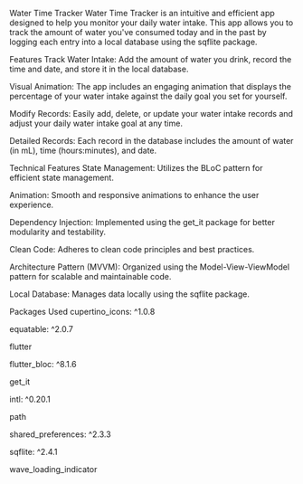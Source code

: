 Water Time Tracker
Water Time Tracker is an intuitive and efficient app designed to help you monitor your daily water intake. This app allows you to track the amount of water you've consumed today and in the past by logging each entry into a local database using the sqflite package.

Features
Track Water Intake: Add the amount of water you drink, record the time and date, and store it in the local database.

Visual Animation: The app includes an engaging animation that displays the percentage of your water intake against the daily goal you set for yourself.

Modify Records: Easily add, delete, or update your water intake records and adjust your daily water intake goal at any time.

Detailed Records: Each record in the database includes the amount of water (in mL), time (hours:minutes), and date.

Technical Features
State Management: Utilizes the BLoC pattern for efficient state management.

Animation: Smooth and responsive animations to enhance the user experience.

Dependency Injection: Implemented using the get_it package for better modularity and testability.

Clean Code: Adheres to clean code principles and best practices.

Architecture Pattern (MVVM): Organized using the Model-View-ViewModel pattern for scalable and maintainable code.

Local Database: Manages data locally using the sqflite package.

Packages Used
cupertino_icons: ^1.0.8

equatable: ^2.0.7

flutter

flutter_bloc: ^8.1.6

get_it

intl: ^0.20.1

path

shared_preferences: ^2.3.3

sqflite: ^2.4.1

wave_loading_indicator